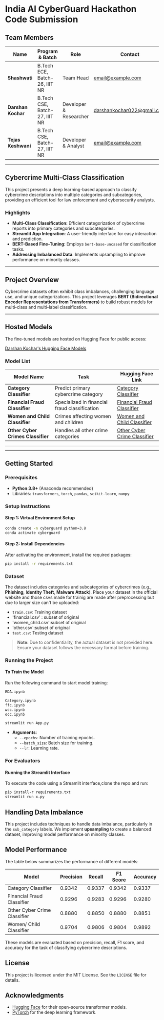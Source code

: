 # India AI CyberGuard Hackathon Code Submission

## Team Members

| Name                | Program & Batch                  | Role                  | Contact                   |
|---------------------|----------------------------------|-----------------------|---------------------------|
| **Shashwati**       | B.Tech ECE, Batch-26, IIIT NR   | Team Head             | email@example.com         |
| **Darshan Kochar**  | B.Tech CSE, Batch-27, IIIT NR   | Developer & Researcher| darshankochar022@gmail.com|
| **Tejas Keshwani**  | B.Tech CSE, Batch-27, IIIT NR   | Developer & Analyst   | email@example.com         |

---

## Cybercrime Multi-Class Classification

This project presents a deep learning-based approach to classify cybercrime descriptions into multiple categories and subcategories, providing an efficient tool for law enforcement and cybersecurity analysts.

### **Highlights**
- **Multi-Class Classification**: Efficient categorization of cybercrime reports into primary categories and subcategories.
- **Streamlit App Integration**: A user-friendly interface for easy interaction and prediction.
- **BERT-Based Fine-Tuning**: Employs `bert-base-uncased` for classification tasks.
- **Addressing Imbalanced Data**: Implements upsampling to improve performance on minority classes.

---

## Project Overview

Cybercrime datasets often exhibit class imbalances, challenging language use, and unique categorizations. This project leverages **BERT (Bidirectional Encoder Representations from Transformers)** to build robust models for multi-class and multi-label classification.

---

## Hosted Models

The fine-tuned models are hosted on Hugging Face for public access:

[Darshan Kochar's Hugging Face Models](https://huggingface.co/Darshankochar022)

### **Model List**

| Model Name                         | Task                                           | Hugging Face Link                                 |
|------------------------------------|------------------------------------------------|--------------------------------------------------|
| **Category Classifier**            | Predict primary cybercrime category           | [Category Classifier](https://huggingface.co/Category-Model) |
| **Financial Fraud Classifier**     | Specialized in financial fraud classification | [Financial Fraud Classifier](https://huggingface.co/Financial-Model) |
| **Women and Child Classifier**     | Crimes affecting women and children           | [Women and Child Classifier](https://huggingface.co/WC-Model) |
| **Other Cyber Crimes Classifier**  | Handles all other crime categories            | [Other Cyber Crime Classifier](https://huggingface.co/OCC-Model) |

---


---

## Getting Started

### **Prerequisites**

- **Python 3.8+** (Anaconda recommended)
- Libraries: `transformers`, `torch`, `pandas`, `scikit-learn`, `numpy`

### **Setup Instructions**

#### Step 1: Virtual Environment Setup
```bash
conda create -n cyberguard python=3.8
conda activate cyberguard

```

#### Step 2: Install Dependencies
After activating the environment, install the required packages:

```bash
pip install -r requirements.txt
```

### Dataset

The dataset includes categories and subcategories of cybercrimes (e.g., **Phishing**, **Identity Theft**, **Malware Attack**). Place your dataset in the official website and those csvs made for trainig are made after preprocessing but due to larger size can't be uploaded:

- `train.csv`: Training dataset
- 'financial.csv' : subset of original
- 'women_child.csv':subset of original
- 'other.csv':subset of original 
- `test.csv`: Testing dataset

> **Note**: Due to confidentiality, the actual dataset is not provided here. Ensure your dataset follows the necessary format before training.

### Running the Project

#### To Train the Model

Run the following command to start model training:

```bash
EDA.ipynb
```
```bash
Category.ipynb
ffc.ipynb
wcc.ipynb
occ.ipynb
```
```bash
streamlit run App.py
```

- **Arguments**:
    - `--epochs`: Number of training epochs.
    - `--batch_size`: Batch size for training.
    - `--lr`: Learning rate.

### For Evaluators

#### Running the Streamlit Interface

To execute the code using a Streamlit interface,clone the repo and  run:

```bash
pip install-r requirements.txt
streamlit run x.py
```

## Handling Data Imbalance

This project includes techniques to handle data imbalance, particularly in the `sub_category` labels. We implement **upsampling** to create a balanced dataset, improving model performance on minority classes.

## Model Performance

The table below summarizes the performance of different models:

| Model                                  | Precision | Recall | F1 Score | Accuracy |
|----------------------------------------|-----------|--------|----------|----------|
|  Category Classifier  | 0.9342    | 0.9337 | 0.9342   | 0.9337   |
|  Financial Fraud Classifier          | 0.9296     | 0.9283   | 0.9296     | 0.9280     |
|  Other Cyber Crime Classifier          | 0.8880      | 0.8850   | 0.8880    | 0.8851     |
|  Women/ Child Classifier       | 0.9704    | 0.9806 | 0.9804   | 0.9892   |

These models are evaluated based on precision, recall, F1 score, and accuracy for the task of classifying cybercrime descriptions.


## License

This project is licensed under the MIT License. See the `LICENSE` file for details.

## Acknowledgments

- [Hugging Face](https://huggingface.co/) for their open-source transformer models.
- [PyTorch](https://pytorch.org/) for the deep learning framework.

